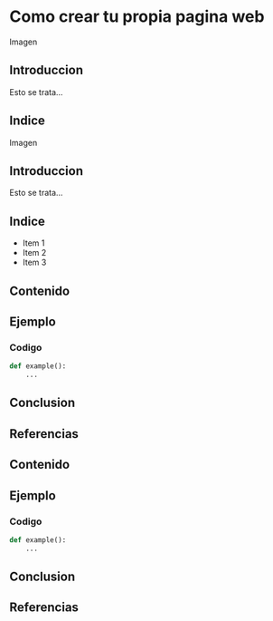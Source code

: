 # Como crear tu propia pagina web
Imagen
## Introduccion
Esto se trata... 
## Indice
Imagen
## Introduccion
Esto se trata... 
## Indice
- Item 1
- Item 2
- Item 3
## Contenido
## Ejemplo
### Codigo
```python
def example():
    ...
```
## Conclusion
## Referencias
## Contenido
## Ejemplo
### Codigo
```python
def example():
    ...
```
## Conclusion
## Referencias
